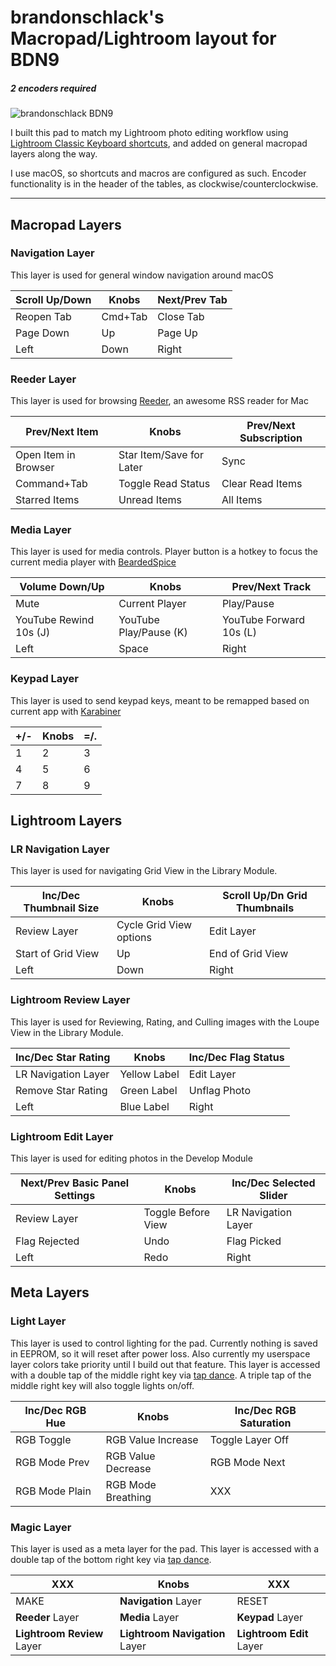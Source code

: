 # brandonschlack's Macropad/Lightroom layout for BDN9
##### 2 encoders required

![brandonschlack BDN9](https://i.imgur.com/pai9M0m.jpg)

I built this pad to match my Lightroom photo editing workflow using
[Lightroom Classic Keyboard shortcuts](https://helpx.adobe.com/lightroom-classic/help/keyboard-shortcuts.html), and added on general macropad layers along the way.

I use macOS, so shortcuts and macros are configured as such. Encoder functionality is in the header of the tables, as clockwise/counterclockwise.

---

## Macropad Layers

### Navigation Layer
This layer is used for general window navigation around macOS

| Scroll Up/Down | **Knobs** | Next/Prev Tab |
| --- | --- | --- |
| Reopen Tab | Cmd+Tab | Close Tab |
| Page Down | Up | Page Up |
| Left | Down | Right |


### Reeder Layer
This layer is used for browsing [Reeder](https://reederapp.com/), an awesome RSS reader for Mac

| Prev/Next Item | **Knobs** | Prev/Next Subscription |
| --- | --- | --- |
| Open Item in Browser | Star Item/Save for Later | Sync  |
| Command+Tab | Toggle Read Status | Clear Read Items |
| Starred Items | Unread Items | All Items |


### Media Layer
This layer is used for media controls. Player button is a hotkey to focus the current media player with [BeardedSpice](https://beardedspice.github.io/)

| Volume Down/Up | **Knobs** | Prev/Next Track |
| --- | --- | --- |
| Mute | Current Player | Play/Pause |
| YouTube Rewind 10s (J) | YouTube Play/Pause (K) | YouTube Forward 10s (L) |
| Left | Space | Right |


### Keypad Layer
This layer is used to send keypad keys, meant to be remapped based on current app with [Karabiner](https://pqrs.org/osx/karabiner/)

| +/- | **Knobs** | =/. |
| --- | --- | --- |
| 1 | 2 | 3 |
| 4 | 5 | 6 |
| 7 | 8 | 9 |


## Lightroom Layers

### LR Navigation Layer
This layer is used for navigating Grid View in the Library Module.

| Inc/Dec Thumbnail Size | **Knobs** | Scroll Up/Dn Grid Thumbnails |
| --- | --- | --- |
| Review Layer | Cycle Grid View options | Edit Layer |
| Start of Grid View | Up | End of Grid View |
| Left | Down | Right |


### Lightroom Review Layer
This layer is used for Reviewing, Rating, and Culling images with the Loupe View in the Library Module.

| Inc/Dec Star Rating | **Knobs** | Inc/Dec Flag Status |
| --- | --- | --- |
| LR Navigation Layer | Yellow Label | Edit Layer |
| Remove Star Rating | Green Label | Unflag Photo |
| Left | Blue Label | Right |


### Lightroom Edit Layer
This layer is used for editing photos in the Develop Module

| Next/Prev Basic Panel Settings | **Knobs** | Inc/Dec Selected Slider |
| --- | --- | --- |
| Review Layer | Toggle Before View | LR Navigation Layer  |
| Flag Rejected | Undo | Flag Picked |
| Left | Redo | Right |


## Meta Layers

### Light Layer
This layer is used to control lighting for the pad. Currently nothing is saved in EEPROM, so it will reset after power loss. Also currently my userspace layer colors take priority until I build out that feature. This layer is accessed with a double tap of the middle right key via [tap dance](https://docs.qmk.fm/#/feature_tap_dance). A triple tap of the middle right key will also toggle lights on/off.

| Inc/Dec RGB Hue | **Knobs** | Inc/Dec RGB Saturation |
| --- | --- | --- |
| RGB Toggle | RGB Value Increase | Toggle Layer Off |
| RGB Mode Prev | RGB Value Decrease | RGB Mode Next |
| RGB Mode Plain | RGB Mode Breathing | XXX |


### Magic Layer
This layer is used as a meta layer for the pad. This layer is accessed with a double tap of the bottom right key via [tap dance](https://docs.qmk.fm/#/feature_tap_dance).

| XXX | **Knobs** | XXX |
| --- | --- | --- |
| MAKE | **Navigation** Layer | RESET |
| **Reeder** Layer | **Media** Layer | **Keypad** Layer |
| **Lightroom Review** Layer | **Lightroom Navigation** Layer | **Lightroom Edit** Layer |

